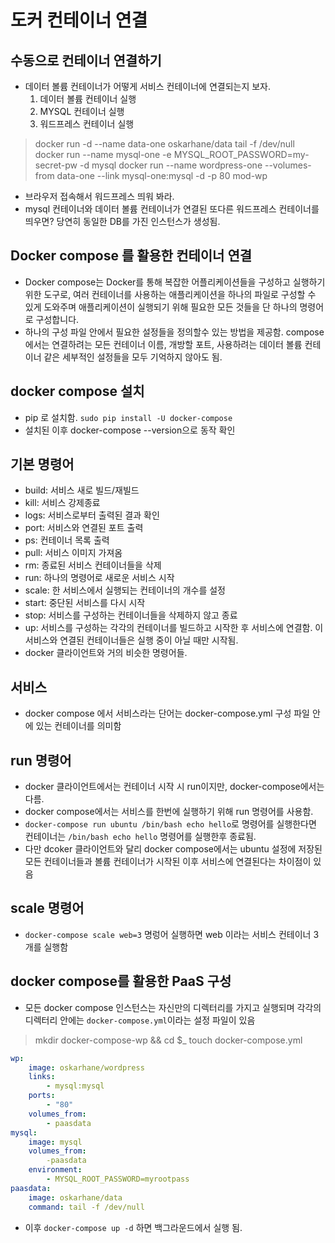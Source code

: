 # 도커 컨테이너 연결
## 수동으로 컨테이너 연결하기
- 데이터 볼륨 컨테이너가 어떻게 서비스 컨테이너에 연결되는지 보자.
    1. 데이터 볼륨 컨테이너 실행
    2. MYSQL 컨테이너 실행
    3. 워드프레스 컨테이너 실행
> docker run -d --name data-one oskarhane/data tail -f /dev/null
> docker run --name mysql-one -e MYSQL_ROOT_PASSWORD=my-secret-pw -d mysql
> docker run --name wordpress-one --volumes-from data-one --link mysql-one:mysql -d -p 80 mod-wp
- 브라우저 접속해서 워드프레스 띄워 봐라.
- mysql 컨테이너와 데이터 볼륨 컨테이너가 연결된 또다른 워드프레스 컨테이너를 띄우면? 당연히 동일한 DB를 가진 인스턴스가 생성됨.

## Docker compose 를 활용한 컨테이너 연결
- Docker compose는 Docker를 통해 복잡한 어플리케이션들을 구성하고 실행하기 위한 도구로, 여러 컨테이너를 사용하는 애플리케이션을 하나의 파일로 구성할 수 있게 도와주며 애플리케이션이 실행되기 위해 필요한 모든 것들을 단 하나의 명령어로 구성합니다.
- 하나의 구성 파일 안에서 필요한 설정들을 정의할수 있는 방법을 제공함. compose에서는 연결하려는 모든 컨테이너 이름, 개방할 포트, 사용하려는 데이터 볼륨 컨테이너 같은 세부적인 설정들을 모두 기억하지 않아도 됨.

## docker compose 설치
- pip 로 설치함. `sudo pip install -U docker-compose`
- 설치된 이후 docker-compose --version으로 동작 확인

## 기본 명령어
- build: 서비스 새로 빌드/재빌드
- kill: 서비스 강제종료
- logs: 서비스로부터 출력된 결과 확인
- port: 서비스와 연결된 포트 출력
- ps: 컨테이너 목록 출력
- pull: 서비스 이미지 가져옴
- rm: 종료된 서비스 컨테이너들을 삭제
- run: 하나의 명령어로 새로운 서비스 시작
- scale: 한 서비스에서 실행되는 컨테이너의 개수를 설정
- start: 중단된 서비스를 다시 시작
- stop: 서비스를 구성하는 컨테이너들을 삭제하지 않고 종료
- up: 서비스를 구성하는 각각의 컨테이너를 빌드하고 시작한 후 서비스에 연결함. 이 서비스와 연결된 컨테이너들은 실행 중이 아닐 때만 시작됨.
- docker 클라이언트와 거의 비슷한 명령어들.

## 서비스
- docker compose 에서 서비스라는 단어는 docker-compose.yml 구성 파일 안에 있는 컨테이너를 의미함

## run 명령어
- docker 클라이언트에서는 컨테이너 시작 시 run이지만, docker-compose에서는 다름.
- docker compose에서는 서비스를 한번에 실행하기 위해 run 명령어를 사용함.
- `docker-compose run ubuntu /bin/bash echo hello`로 명령어를 실행한다면 컨테이너는 `/bin/bash echo hello` 명령어를 실행한후 종료됨.
- 다만 dcoker 클라이언트와 달리 docker compose에서는 ubuntu 설정에 저장된 모든 컨테이너들과 볼륨 컨테이너가 시작된 이후 서비스에 연결된다는 차이점이 있음

## scale 명령어
- `docker-compose scale web=3` 명렁어 실행하면 web 이라는 서비스 컨테이너 3개를 실행함

## docker compose를 활용한 PaaS 구성
- 모든 docker compose 인스턴스는 자신만의 디렉터리를 가지고 실행되며 각각의 디렉터리 안에는 `docker-compose.yml`이라는 설정 파일이 있음

> mkdir docker-compose-wp && cd $_
> touch docker-compose.yml

```yml
wp:
    image: oskarhane/wordpress
    links:
        - mysql:mysql
    ports:
        - "80"
    volumes_from:
        - paasdata
mysql:
    image: mysql
    volumes_from:
        -paasdata
    environment:
        - MYSQL_ROOT_PASSWORD=myrootpass
paasdata:
    image: oskarhane/data
    command: tail -f /dev/null
```

- 이후 `docker-compose up -d` 하면 백그라운드에서 실행 됨.
